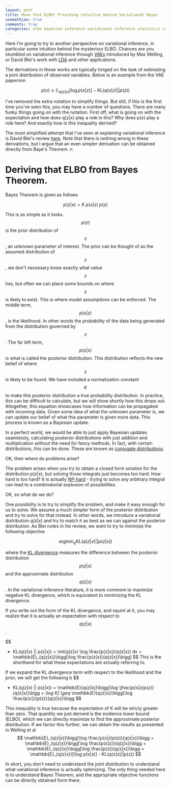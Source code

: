 ```yaml
---
layout: post
title: Move that ELBO! Providing intuition behind Variational Bayes
usemathjax: true
comments: true
categories: elbo bayesian-inference variational-inference statistics computer-science data-science
---
```


Here I'm going to try to another perspective on variational inference, in particular some intuition behind the mysteriour ELBO.
Chances are you stumbled on variational inference through [VAEs](https://arxiv.org/pdf/1312.6114.pdf) introduced by Max Welling, or David Blei's work with [LDA](http://jmlr.org/papers/volume3/blei03a/blei03a.pdf) and other applications.

The derivations in these works are typically hinged on the task of estimating a joint distribution of observed variables.  Below is an example from the VAE papernnn

$$
p(x) \geq \mathbb{E}_{q(z|x)}[\log p(x|z)] - KL(q(x|z)||p(z))
$$

I've removed the extra notation to simplify things.  But still, if this is the first time you've seen this, you may have a number of questions.  There are many funky things going on with the notation.  First off, what is going on with the expectation and how does q(z|x) play a role in this? Why does p(x) play a role here? And exactly how is this inequality derived?

The most simplified attempt that I've seen at explaining variational inference is David Blei's review [here](https://amstat.tandfonline.com/doi/pdf/10.1080/01621459.2017.1285773?needAccess=true).  Note that there is nothing wrong in these derivations, but I argue that an even simpler derivation can be obtained directly from Baye's Theorem.
n
# Deriving that ELBO from Bayes Theorem.

Bayes Theorem is given as follows

$$
p(z | x) =  K \; p(x|z) \; p(z)
$$

This is as simple as it looks.  $$p(z)$$ is the prior distribution of $$z$$, an unknown parameter of interest. The prior can be thought of as the assumed distribution of $$z$$, we don't necessary know exactly what value $$z$$ has, but often we can place some bounds on where $$z$$ is likely to exist. This is where model assumptions can be enforced.
The middle term, $$p(x|z)$$, is the likelihood.  In other words the probability of the data being generated from the distribution governed by $$z$$.
The far left term, $$p(z|x)$$ is what is called the posterior distribution.  This distribution reflects the new belief of where $$z$$ is likely to be found.
We have included a normalization constant $$K$$ to make this posterior distribution a true probability distribution. In practice, this can be difficult to calculate, but we will show shortly how this drops out. Altogether, this equation showcases how information can be propagated with incoming data. Given some idea of what the unknown parameter is, we can update our belief of what this parameter is given more data.  This process is known as a Bayesian update.

In a perfect world, we would be able to just apply Bayesian updates seamlessly, calculating posterior distributions with just addition and multiplication without the need for fancy methods.  In fact, with certain distributions, this can be done.  These are known as [conjugate distributions](https://en.wikipedia.org/wiki/Conjugate_prior).

OK, then where do problems arise?

The problem arises when you try to obtain a closed form solution for the distribution $p(z|x)$, but solving those integrals just becomes too hard.
How hard is too hard?  It is actually [NP-hard](https://www.sciencedirect.com/science/article/abs/pii/000437029390036B) - trying to solve any arbitrary integral can lead to a combinatorial explosion of possibilities.

OK, so what do we do?

One possibility is to try to simplify the problem, and make it easy enough for us to solve. We assume a much simpler form of the posterior distribution and try to solve for that instead.
In other words, we introduce a variational distribution $q(z|x)$ and try to match it as best as we can against the posterior distribution. As Blei notes in his review, we want to try to minimize the following objective

 $$
argmin_q KL(q(z|x) || p(z|x))
$$

where the [KL divergence](https://en.wikipedia.org/wiki/Kullback%E2%80%93Leibler_divergence) measures the difference between the posterior distribution $$p(z|x)$$ and the approximate distribution $$q(z|x)$$.  In the variational inference literature, it is more commom to maximize negative KL divergence, which is equivalent to minimizing the KL divergence.

If you write out the form of the KL divergence, and squint at it, you may realize that it is actually an expectation with respect to $$q(z|x)$$.

$$
- KL(q(z|x) || p(z|x)) = \int{q(z|x) \log \frac{p(z|x)}{q(z|x)} dx = \mathbb{E}_{q(z|x)}\bigg[\log \frac{p(z|x)}{q(z|x)}\bigg]
$$
This is the shorthand for what these expectations are actually referring to.

If we expand the KL divergence term with respect to the likelihood and the prior, we will get the following
b
$$
- KL(q(z|x) || p(z|x)) = \mathbb{E}_{q(z|x)}\bigg[\log \frac{p(x|z)p(z)}{q(z|x)}\bigg + \log K] \geq \mathbb{E}_{q(z|x)}\bigg[\log \frac{p(x|z)p(z)}{q(z|x)}\bigg
$$

This inequality is true because the expectation of K will be stricly greater than zero. That quantity we just derived is the evidence lower bound (ELBO), which we can directly maximize to find the approximate posterior distribution.  If we factor this further, we can obtain the results as presented in Welling et al
$$
\mathbb{E}_{q(z|x)}\bigg[\log \frac{p(x|z)p(z)}{q(z|x)}\bigg = \mathbb{E}_{q(z|x)}\bigg[\log \frac{p(x|z)}{q(z|x)}\bigg + \mathbb{E}_{q(z|x)}\bigg[\log \frac{p(z)}{q(z|x)}\bigg
= \mathbb{E}_{q(z|x)}[\log p(x|z)] - KL(q(x|z)||p(z))
$$

In short, you don't need to understand the joint distribution to understand what variational inference is actually optimizing. The only thing needed here is to understand Bayes Theorem, and the appropriate objective functions can be directly obtained form there.